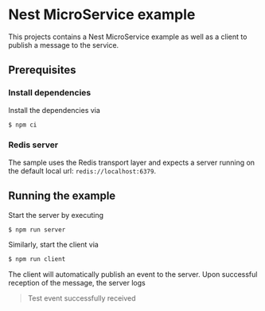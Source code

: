 # Nest MicroService example

This projects contains a Nest MicroService example as well as a client to publish a message to the service.

## Prerequisites

### Install dependencies
Install the dependencies via

```bash
$ npm ci
```

### Redis server
The sample uses the Redis transport layer and expects a server running on the default local url: `redis://localhost:6379`.



## Running the example

Start the server by executing 

```bash
$ npm run server
```

Similarly, start the client via

```bash
$ npm run client
```

The client will automatically publish an event to the server. Upon successful reception of the message, the server logs

> Test event successfully received